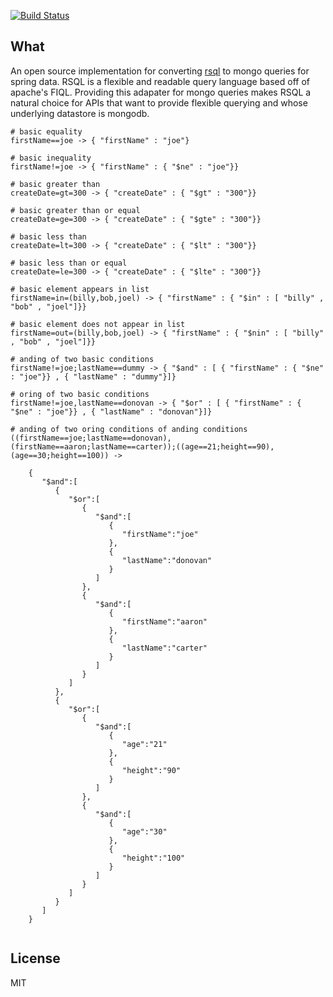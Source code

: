 [![Build Status](https://travis-ci.org/RutledgePaulV/rsql-mongodb.svg)](https://travis-ci.org/RutledgePaulV/rsql-mongodb)

## What

An open source implementation for converting [rsql](https://github.com/jirutka/rsql-parser) to mongo queries for spring
data. RSQL is a flexible and readable query language based off of apache's FIQL. Providing this adapater for mongo queries
makes RSQL a natural choice for APIs that want to provide flexible querying and whose underlying datastore is mongodb.


```
# basic equality
firstName==joe -> { "firstName" : "joe"}

# basic inequality
firstName!=joe -> { "firstName" : { "$ne" : "joe"}}

# basic greater than
createDate=gt=300 -> { "createDate" : { "$gt" : "300"}}

# basic greater than or equal
createDate=ge=300 -> { "createDate" : { "$gte" : "300"}}

# basic less than
createDate=lt=300 -> { "createDate" : { "$lt" : "300"}}

# basic less than or equal
createDate=le=300 -> { "createDate" : { "$lte" : "300"}}

# basic element appears in list
firstName=in=(billy,bob,joel) -> { "firstName" : { "$in" : [ "billy" , "bob" , "joel"]}}

# basic element does not appear in list
firstName=out=(billy,bob,joel) -> { "firstName" : { "$nin" : [ "billy" , "bob" , "joel"]}}

# anding of two basic conditions
firstName!=joe;lastName==dummy -> { "$and" : [ { "firstName" : { "$ne" : "joe"}} , { "lastName" : "dummy"}]}

# oring of two basic conditions
firstName!=joe,lastName==donovan -> { "$or" : [ { "firstName" : { "$ne" : "joe"}} , { "lastName" : "donovan"}]}

# anding of two oring conditions of anding conditions
((firstName==joe;lastName==donovan),(firstName==aaron;lastName==carter));((age==21;height==90),(age==30;height==100)) -> 

    {
       "$and":[
          {
             "$or":[
                {
                   "$and":[
                      {
                         "firstName":"joe"
                      },
                      {
                         "lastName":"donovan"
                      }
                   ]
                },
                {
                   "$and":[
                      {
                         "firstName":"aaron"
                      },
                      {
                         "lastName":"carter"
                      }
                   ]
                }
             ]
          },
          {
             "$or":[
                {
                   "$and":[
                      {
                         "age":"21"
                      },
                      {
                         "height":"90"
                      }
                   ]
                },
                {
                   "$and":[
                      {
                         "age":"30"
                      },
                      {
                         "height":"100"
                      }
                   ]
                }
             ]
          }
       ]
    }
    
```


## License
MIT